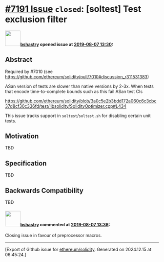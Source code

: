 # [\#7191 Issue](https://github.com/ethereum/solidity/issues/7191) `closed`: [soltest] Test exclusion filter

#### <img src="https://avatars.githubusercontent.com/u/2388185?v=4" width="50">[bshastry](https://github.com/bshastry) opened issue at [2019-08-07 13:30](https://github.com/ethereum/solidity/issues/7191):

## Abstract

Required by #7010  (see https://github.com/ethereum/solidity/pull/7010#discussion_r311531383)

ASan version of tests are slower than native versions by 2-3x. When tests that encode time-to-complete bounds such as this fail ASan test CIs

https://github.com/ethereum/solidity/blob/3a0c5e2b3bdd172a060c6c3cbc37d8cf30c336fd/test/libsolidity/SolidityOptimizer.cpp#L434

This issue tracks support in `soltest`/`soltest.sh` for disabling certain unit tests.

## Motivation

TBD

## Specification

TBD

## Backwards Compatibility

TBD

#### <img src="https://avatars.githubusercontent.com/u/2388185?v=4" width="50">[bshastry](https://github.com/bshastry) commented at [2019-08-07 13:36](https://github.com/ethereum/solidity/issues/7191#issuecomment-519100079):

Closing issue in favour of preprocessor macros.


-------------------------------------------------------------------------------



[Export of Github issue for [ethereum/solidity](https://github.com/ethereum/solidity). Generated on 2024.12.15 at 06:45:24.]
